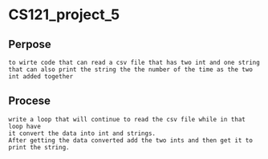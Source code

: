 # CS121_project_5

## Perpose 
	to wirte code that can read a csv file that has two int and one string 
	that can also print the string the the number of the time as the two int added together 
## Procese 
	write a loop that will continue to read the csv file while in that loop have 
	it convert the data into int and strings.
	After getting the data converted add the two ints and then get it to print the string. 
